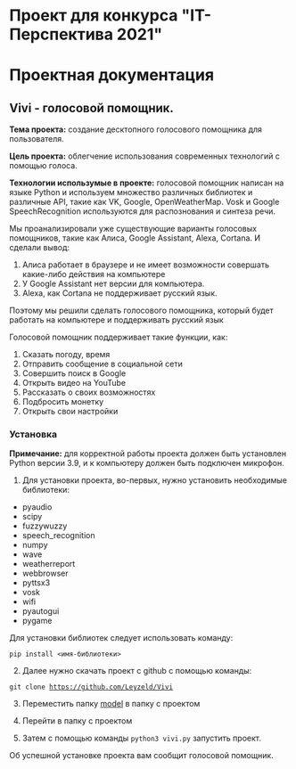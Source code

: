 # Проект для конкурса "IT-Перспектива 2021"
# Проектная документация

## Vivi - голосовой помощник.

<b>Тема проекта:</b> создание десктопного голосового помощника для пользователя.

<b>Цель проекта:</b> облегчение использования современных технологий с помощью голоса.

<b>Технологии использумые в проекте:</b> голосовой помощник написан на языке Python и используем множество различных библиотек и различные API, такие как VK, Google, OpenWeatherMap. Vosk и Google SpeechRecognition используются для распознования и синтеза речи.

Мы проанализировали уже существующие варианты голосовых помощников, такие как Алиса, Google Assistant, Alexa, Cortana. И сделали вывод:
1. Алиса работает в браузере и не имеет возможности совершать какие-либо действия на компьютере
2. У Google Assistant нет версии для компьютера.
3. Alexa, как Cortana не поддерживает русский язык.

Поэтому мы решили сделать голосового помощника, который будет работать на компьютере и поддерживать русский язык

Голосовой помощник поддерживает такие функции, как:

1. Сказать погоду, время
2. Отправить сообщение в социальной сети
3. Совершить поиск в Google
4. Открыть видео на YouTube
5. Рассказать о своих возможностях
6. Подбросить монетку
7. Открыть свои настройки

### Установка

<b>Примечание:</b> для корректной работы проекта должен быть установлен Python версии 3.9, и к компьютеру должен быть подключен микрофон.

1. Для установки проекта, во-первых, нужно установить необходимые библиотеки:
- pyaudio
- scipy
- fuzzywuzzy
- speech_recognition
- numpy
- wave
- weatherreport
- webbrowser
- pyttsx3
- vosk
- wifi
- pyautogui
- pygame

Для установки библиотек следует использовать команду:

   <code>pip install <имя-библиотеки> </code>

2. Далее нужно скачать проект с github с помощью команды:

  <code>git clone https://github.com/Leyzeld/Vivi</code>
  
3. Переместить папку [model](https://alphacephei.com/vosk/models/vosk-model-small-ru-0.15.zip) в папку с проектом

4. Перейти в папку с проектом

5. Затем с помощью команды <code>python3 vivi.py</code> запустить проект.

Об успешной установке проекта вам сообщит голосовой помощник.




